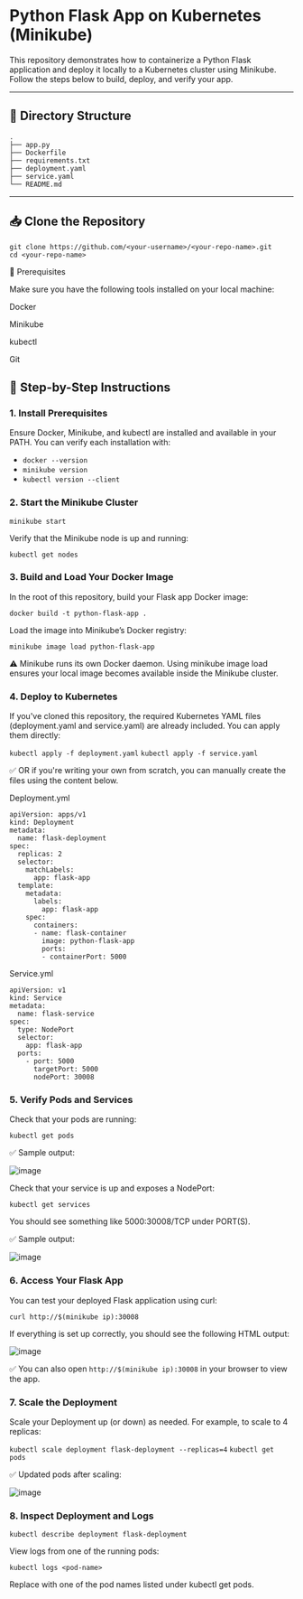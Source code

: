 # Python Flask App on Kubernetes (Minikube)

This repository demonstrates how to containerize a Python Flask application and deploy it locally to a Kubernetes cluster using Minikube. Follow the steps below to build, deploy, and verify your app.

---

## 📁 Directory Structure

```
.
├── app.py
├── Dockerfile
├── requirements.txt
├── deployment.yaml
├── service.yaml
└── README.md
```

---

## 📥 Clone the Repository

```
git clone https://github.com/<your-username>/<your-repo-name>.git
cd <your-repo-name>
```

🔧 Prerequisites

Make sure you have the following tools installed on your local machine:

  Docker

  Minikube

  kubectl

  Git

## 🚀 Step-by-Step Instructions
### 1. Install Prerequisites

Ensure Docker, Minikube, and kubectl are installed and available in your PATH. You can verify each installation with:

+ ``` docker --version ```
+ ``` minikube version ```
+ ``` kubectl version --client ```

### 2. Start the Minikube Cluster

```minikube start```

Verify that the Minikube node is up and running:

```kubectl get nodes```

### 3. Build and Load Your Docker Image

In the root of this repository, build your Flask app Docker image:

```docker build -t python-flask-app .```

Load the image into Minikube’s Docker registry:

```minikube image load python-flask-app```

⚠️ Minikube runs its own Docker daemon. Using minikube image load ensures your local image becomes available inside the Minikube cluster.

### 4. Deploy to Kubernetes

If you've cloned this repository, the required Kubernetes YAML files (deployment.yaml and service.yaml) are already included. You can apply them directly:

```kubectl apply -f deployment.yaml```
```kubectl apply -f service.yaml```

✅ OR if you're writing your own from scratch, you can manually create the files using the content below.

Deployment.yml
```
apiVersion: apps/v1
kind: Deployment
metadata:
  name: flask-deployment
spec:
  replicas: 2
  selector:
    matchLabels:
      app: flask-app
  template:
    metadata:
      labels:
        app: flask-app
    spec:
      containers:
      - name: flask-container
        image: python-flask-app
        ports:
        - containerPort: 5000
```

Service.yml
```
apiVersion: v1
kind: Service
metadata:
  name: flask-service
spec:
  type: NodePort
  selector:
    app: flask-app
  ports:
    - port: 5000
      targetPort: 5000
      nodePort: 30008
```

### 5. Verify Pods and Services

Check that your pods are running:

```kubectl get pods```

✅ Sample output:

![image](https://github.com/user-attachments/assets/de6d0146-cbb1-4258-ba15-9d8dc6b21e29)


Check that your service is up and exposes a NodePort:

```kubectl get services```

You should see something like 5000:30008/TCP under PORT(S).

✅ Sample output:

![image](https://github.com/user-attachments/assets/7664745c-ee3f-4e7b-8e36-62aafd3b5762)

        
### 6. Access Your Flask App

You can test your deployed Flask application using curl:

```curl http://$(minikube ip):30008```

If everything is set up correctly, you should see the following HTML output:

![image](https://github.com/user-attachments/assets/60186419-fde6-42bf-ae8c-f2d87b35bd7c)

✅ You can also open ```http://$(minikube ip):30008``` in your browser to view the app.

### 7. Scale the Deployment

Scale your Deployment up (or down) as needed. For example, to scale to 4 replicas:

```kubectl scale deployment flask-deployment --replicas=4```
```kubectl get pods```

✅ Updated pods after scaling:

![image](https://github.com/user-attachments/assets/30f277db-9592-40ea-8fe9-821810185e41)


### 8. Inspect Deployment and Logs

```kubectl describe deployment flask-deployment```

View logs from one of the running pods:

```kubectl logs <pod-name>```

Replace <pod-name> with one of the pod names listed under kubectl get pods.
